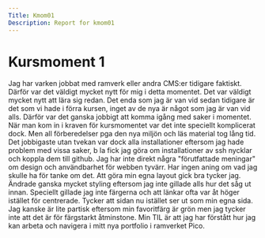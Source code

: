 ```yaml
---
Title: Kmom01
Description: Report for kmom01
---
```


Kursmoment 1
==================

Jag har varken jobbat med ramverk eller andra CMS:er tidigare faktiskt. Därför var det väldigt mycket nytt för mig i detta momentet. Det var väldigt mycket nytt att lära sig redan.
Det enda som jag är van vid sedan tidigare är det som vi hade i förra kursen, inget av de nya är något som jag är van vid alls. Därför var det ganska jobbigt att komma igång med saker i momentet.
När man kom in i kraven för kursmomentet var det inte speciellt komplicerat dock. Men all förberedelser pga den nya miljön och läs material tog lång tid.
Det jobbigaste utan tvekan var dock alla installationer eftersom jag hade problem med vissa saker, b la fick jag göra om installationer av ssh nycklar och koppla dem till github.
Jag har inte direkt några "förutfattade meningar" om design och användbarhet för webben tyvärr. Har ingen aning om vad jag skulle ha för tanke om det.
Att göra min egna layout gick bra tycker jag. Ändrade ganska mycket styling eftersom jag inte gillade alls hur det såg ut innan. Speciellt gillade jag inte färgerna och att länkar ofta var åt höger istället för centrerade. Tycker att sidan nu istället ser ut som min egna sida. Jag kanske är lite partisk eftersom min favoritfärg är grön men jag tycker inte att det är för färgstarkt åtminstone.
Min TIL är att jag har förstått hur jag kan arbeta och navigera i mitt nya portfolio i ramverket Pico.
